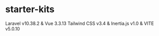 # starter-kits
Laravel v10.38.2 &amp; Vue 3.3.13 Tailwind CSS v3.4 &amp;  Inertia.js v1.0 &amp; VITE v5.0.10  
